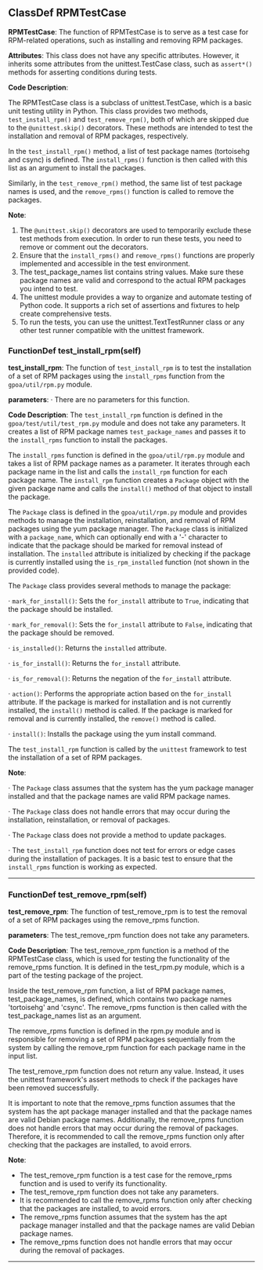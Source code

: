 ## ClassDef RPMTestCase
 **RPMTestCase**: The function of RPMTestCase is to serve as a test case for RPM-related operations, such as installing and removing RPM packages.

**Attributes**: This class does not have any specific attributes. However, it inherits some attributes from the unittest.TestCase class, such as `assert*()` methods for asserting conditions during tests.

**Code Description**:

The RPMTestCase class is a subclass of unittest.TestCase, which is a basic unit testing utility in Python. This class provides two methods, `test_install_rpm()` and `test_remove_rpm()`, both of which are skipped due to the `@unittest.skip()` decorators. These methods are intended to test the installation and removal of RPM packages, respectively.

In the `test_install_rpm()` method, a list of test package names (tortoisehg and csync) is defined. The `install_rpms()` function is then called with this list as an argument to install the packages.

Similarly, in the `test_remove_rpm()` method, the same list of test package names is used, and the `remove_rpms()` function is called to remove the packages.

**Note**:

1. The `@unittest.skip()` decorators are used to temporarily exclude these test methods from execution. In order to run these tests, you need to remove or comment out the decorators.
2. Ensure that the `install_rpms()` and `remove_rpms()` functions are properly implemented and accessible in the test environment.
3. The test_package\_names list contains string values. Make sure these package names are valid and correspond to the actual RPM packages you intend to test.
4. The unittest module provides a way to organize and automate testing of Python code. It supports a rich set of assertions and fixtures to help create comprehensive tests.
5. To run the tests, you can use the unittest.TextTestRunner class or any other test runner compatible with the unittest framework.
### FunctionDef test_install_rpm(self)
 **test\_install\_rpm**: The function of `test_install_rpm` is to test the installation of a set of RPM packages using the `install_rpms` function from the `gpoa/util/rpm.py` module.

**parameters**:
· There are no parameters for this function.

**Code Description**:
The `test_install_rpm` function is defined in the `gpoa/test/util/test_rpm.py` module and does not take any parameters. It creates a list of RPM package names `test_package_names` and passes it to the `install_rpms` function to install the packages.

The `install_rpms` function is defined in the `gpoa/util/rpm.py` module and takes a list of RPM package names as a parameter. It iterates through each package name in the list and calls the `install_rpm` function for each package name. The `install_rpm` function creates a `Package` object with the given package name and calls the `install()` method of that object to install the package.

The `Package` class is defined in the `gpoa/util/rpm.py` module and provides methods to manage the installation, reinstallation, and removal of RPM packages using the yum package manager. The `Package` class is initialized with a `package_name`, which can optionally end with a '-' character to indicate that the package should be marked for removal instead of installation. The `installed` attribute is initialized by checking if the package is currently installed using the `is_rpm_installed` function (not shown in the provided code).

The `Package` class provides several methods to manage the package:

· `mark_for_install()`: Sets the `for_install` attribute to `True`, indicating that the package should be installed.

· `mark_for_removal()`: Sets the `for_install` attribute to `False`, indicating that the package should be removed.

· `is_installed()`: Returns the `installed` attribute.

· `is_for_install()`: Returns the `for_install` attribute.

· `is_for_removal()`: Returns the negation of the `for_install` attribute.

· `action()`: Performs the appropriate action based on the `for_install` attribute. If the package is marked for installation and is not currently installed, the `install()` method is called. If the package is marked for removal and is currently installed, the `remove()` method is called.

· `install()`: Installs the package using the yum install command.

The `test_install_rpm` function is called by the `unittest` framework to test the installation of a set of RPM packages.

**Note**:

· The `Package` class assumes that the system has the yum package manager installed and that the package names are valid RPM package names.

· The `Package` class does not handle errors that may occur during the installation, reinstallation, or removal of packages.

· The `Package` class does not provide a method to update packages.

· The `test_install_rpm` function does not test for errors or edge cases during the installation of packages. It is a basic test to ensure that the `install_rpms` function is working as expected.
***
### FunctionDef test_remove_rpm(self)
 **test\_remove\_rpm**: The function of test\_remove\_rpm is to test the removal of a set of RPM packages using the remove\_rpms function.

**parameters**: The test\_remove\_rpm function does not take any parameters.

**Code Description**:
The test\_remove\_rpm function is a method of the RPMTestCase class, which is used for testing the functionality of the remove\_rpms function. It is defined in the test\_rpm.py module, which is a part of the testing package of the project.

Inside the test\_remove\_rpm function, a list of RPM package names, test\_package\_names, is defined, which contains two package names 'tortoisehg' and 'csync'. The remove\_rpms function is then called with the test\_package\_names list as an argument.

The remove\_rpms function is defined in the rpm.py module and is responsible for removing a set of RPM packages sequentially from the system by calling the remove\_rpm function for each package name in the input list.

The test\_remove\_rpm function does not return any value. Instead, it uses the unittest framework's assert methods to check if the packages have been removed successfully.

It is important to note that the remove\_rpms function assumes that the system has the apt package manager installed and that the package names are valid Debian package names. Additionally, the remove\_rpms function does not handle errors that may occur during the removal of packages. Therefore, it is recommended to call the remove\_rpms function only after checking that the packages are installed, to avoid errors.

**Note**:

* The test\_remove\_rpm function is a test case for the remove\_rpms function and is used to verify its functionality.
* The test\_remove\_rpm function does not take any parameters.
* It is recommended to call the remove\_rpms function only after checking that the packages are installed, to avoid errors.
* The remove\_rpms function assumes that the system has the apt package manager installed and that the package names are valid Debian package names.
* The remove\_rpms function does not handle errors that may occur during the removal of packages.
***
